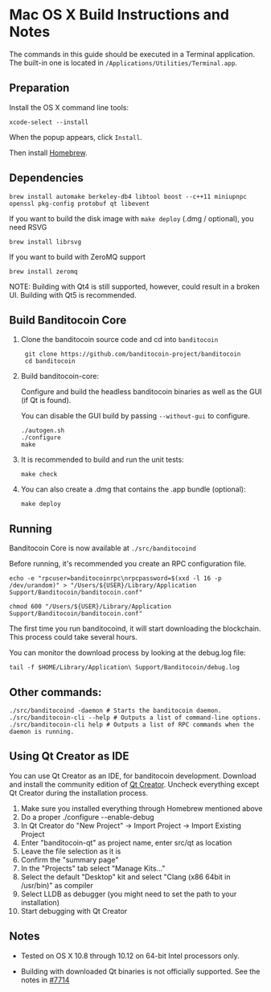 Mac OS X Build Instructions and Notes
====================================
The commands in this guide should be executed in a Terminal application.
The built-in one is located in `/Applications/Utilities/Terminal.app`.

Preparation
-----------
Install the OS X command line tools:

`xcode-select --install`

When the popup appears, click `Install`.

Then install [Homebrew](https://brew.sh).

Dependencies
----------------------

    brew install automake berkeley-db4 libtool boost --c++11 miniupnpc openssl pkg-config protobuf qt libevent

If you want to build the disk image with `make deploy` (.dmg / optional), you need RSVG

    brew install librsvg

If you want to build with ZeroMQ support
    
    brew install zeromq

NOTE: Building with Qt4 is still supported, however, could result in a broken UI. Building with Qt5 is recommended.

Build Banditocoin Core
------------------------

1. Clone the banditocoin source code and cd into `banditocoin`

        git clone https://github.com/banditocoin-project/banditocoin
        cd banditocoin

2.  Build banditocoin-core:

    Configure and build the headless banditocoin binaries as well as the GUI (if Qt is found).

    You can disable the GUI build by passing `--without-gui` to configure.

        ./autogen.sh
        ./configure
        make

3.  It is recommended to build and run the unit tests:

        make check

4.  You can also create a .dmg that contains the .app bundle (optional):

        make deploy

Running
-------

Banditocoin Core is now available at `./src/banditocoind`

Before running, it's recommended you create an RPC configuration file.

    echo -e "rpcuser=banditocoinrpc\nrpcpassword=$(xxd -l 16 -p /dev/urandom)" > "/Users/${USER}/Library/Application Support/Banditocoin/banditocoin.conf"

    chmod 600 "/Users/${USER}/Library/Application Support/Banditocoin/banditocoin.conf"

The first time you run banditocoind, it will start downloading the blockchain. This process could take several hours.

You can monitor the download process by looking at the debug.log file:

    tail -f $HOME/Library/Application\ Support/Banditocoin/debug.log

Other commands:
-------

    ./src/banditocoind -daemon # Starts the banditocoin daemon.
    ./src/banditocoin-cli --help # Outputs a list of command-line options.
    ./src/banditocoin-cli help # Outputs a list of RPC commands when the daemon is running.

Using Qt Creator as IDE
------------------------
You can use Qt Creator as an IDE, for banditocoin development.
Download and install the community edition of [Qt Creator](https://www.qt.io/download/).
Uncheck everything except Qt Creator during the installation process.

1. Make sure you installed everything through Homebrew mentioned above
2. Do a proper ./configure --enable-debug
3. In Qt Creator do "New Project" -> Import Project -> Import Existing Project
4. Enter "banditocoin-qt" as project name, enter src/qt as location
5. Leave the file selection as it is
6. Confirm the "summary page"
7. In the "Projects" tab select "Manage Kits..."
8. Select the default "Desktop" kit and select "Clang (x86 64bit in /usr/bin)" as compiler
9. Select LLDB as debugger (you might need to set the path to your installation)
10. Start debugging with Qt Creator

Notes
-----

* Tested on OS X 10.8 through 10.12 on 64-bit Intel processors only.

* Building with downloaded Qt binaries is not officially supported. See the notes in [#7714](https://github.com/bitcoin/bitcoin/issues/7714)
